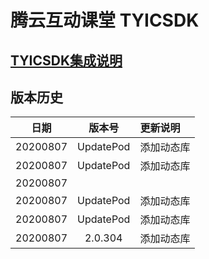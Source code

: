 # 腾云互动课堂 TYICSDK 

## [TYICSDK集成说明](TYICSDK使用说明.md)

## 版本历史

| 日期 | 版本号 |  更新说明 |
|:---------:|:--------:|:-------- |
| 20200807 | UpdatePod | 添加动态库 |
| 20200807 | UpdatePod | 添加动态库 |
| 20200807 |  |  |
| 20200807 | UpdatePod | 添加动态库 |
| 20200807 | UpdatePod | 添加动态库 |
| 20200807 | 2.0.304 | 添加动态库 |
